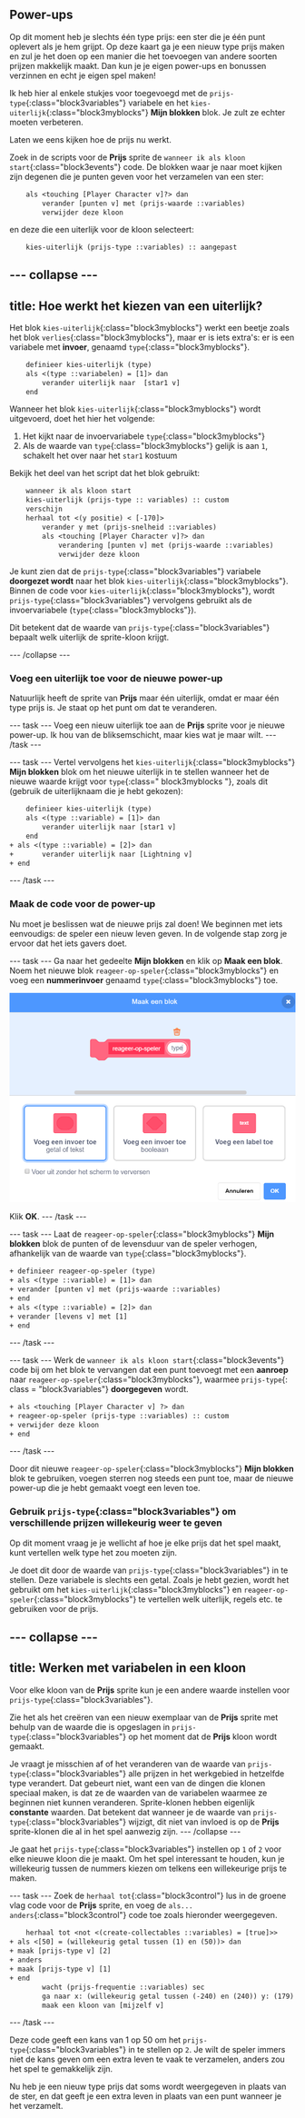 ## Power-ups

Op dit moment heb je slechts één type prijs: een ster die je één punt oplevert als je hem grijpt. Op deze kaart ga je een nieuw type prijs maken en zul je het doen op een manier die het toevoegen van andere soorten prijzen makkelijk maakt. Dan kun je je eigen power-ups en bonussen verzinnen en echt je eigen spel maken!

Ik heb hier al enkele stukjes voor toegevoegd met de `prijs-type`{:class="block3variables"} variabele en het `kies-uiterlijk`{:class="block3myblocks"} **Mijn blokken** blok. Je zult ze echter moeten verbeteren.

Laten we eens kijken hoe de prijs nu werkt.

Zoek in de scripts voor de **Prijs** sprite de `wanneer ik als kloon start`{:class="block3events"} code. De blokken waar je naar moet kijken zijn degenen die je punten geven voor het verzamelen van een ster:

```blocks3
    als <touching [Player Character v]?> dan
        verander [punten v] met (prijs-waarde ::variables)
        verwijder deze kloon
```

en deze die een uiterlijk voor de kloon selecteert:

```blocks3
    kies-uiterlijk (prijs-type ::variables) :: aangepast
```

--- collapse ---
---
title: Hoe werkt het kiezen van een uiterlijk?
---

Het blok `kies-uiterlijk`{:class="block3myblocks"} werkt een beetje zoals het blok `verlies`{:class="block3myblocks"}, maar er is iets extra's: er is een variabele met **invoer**, genaamd `type`{:class="block3myblocks"}.

```blocks3
    definieer kies-uiterlijk (type)
    als <(type ::variabelen) = [1]> dan
        verander uiterlijk naar  [star1 v]
    end
```

Wanneer het blok `kies-uiterlijk`{:class="block3myblocks"} wordt uitgevoerd, doet het hier het volgende:

1. Het kijkt naar de invoervariabele `type`{:class="block3myblocks"}
2. Als de waarde van `type`{:class="block3myblocks"} gelijk is aan `1`, schakelt het over naar het `star1` kostuum

Bekijk het deel van het script dat het blok gebruikt:

```blocks3
    wanneer ik als kloon start
    kies-uiterlijk (prijs-type :: variables) :: custom
    verschijn
    herhaal tot <(y positie) < [-170]>
        verander y met (prijs-snelheid ::variables)
        als <touching [Player Character v]?> dan
            verandering [punten v] met (prijs-waarde ::variables)
            verwijder deze kloon
```

Je kunt zien dat de `prijs-type`{:class="block3variables"} variabele **doorgezet wordt** naar het blok `kies-uiterlijk`{:class="block3myblocks"}. Binnen de code voor `kies-uiterlijk`{:class="block3myblocks"}, wordt `prijs-type`{:class="block3variables"} vervolgens gebruikt als de invoervariabele (`type`{:class="block3myblocks"}).

Dit betekent dat de waarde van `prijs-type`{:class="block3variables"} bepaalt welk uiterlijk de sprite-kloon krijgt.

--- /collapse ---

### Voeg een uiterlijk toe voor de nieuwe power-up

Natuurlijk heeft de sprite van **Prijs** maar één uiterlijk, omdat er maar één type prijs is. Je staat op het punt om dat te veranderen.

--- task --- Voeg een nieuw uiterlijk toe aan de **Prijs** sprite voor je nieuwe power-up. Ik hou van de bliksemschicht, maar kies wat je maar wilt. --- /task ---

--- task --- Vertel vervolgens het `kies-uiterlijk`{:class="block3myblocks"} **Mijn blokken** blok om het nieuwe uiterlijk in te stellen wanneer het de nieuwe waarde krijgt voor `type`{:class=" block3myblocks "}, zoals dit \(gebruik de uiterlijknaam die je hebt gekozen\):

```blocks3
    definieer kies-uiterlijk (type)
    als <(type ::variable) = [1]> dan
        verander uiterlijk naar [star1 v]
    end
+ als <(type ::variable) = [2]> dan
+       verander uiterlijk naar [Lightning v]
+ end
```

--- /task ---

### Maak de code voor de power-up

Nu moet je beslissen wat de nieuwe prijs zal doen! We beginnen met iets eenvoudigs: de speler een nieuw leven geven. In de volgende stap zorg je ervoor dat het iets gavers doet.

--- task --- Ga naar het gedeelte **Mijn blokken** en klik op **Maak een blok**. Noem het nieuwe blok `reageer-op-speler`{:class="block3myblocks"} en voeg een **nummerinvoer** genaamd `type`{:class="block3myblocks"} toe.

![Typ de naam voor het blok](images/powerupMakeName.png)

Klik **OK**. --- /task ---

--- task --- Laat de `reageer-op-speler`{:class="block3myblocks"} **Mijn blokken** blok de punten of de levensduur van de speler verhogen, afhankelijk van de waarde van `type`{:class="block3myblocks"}.

```blocks3
+ definieer reageer-op-speler (type)
+ als <(type ::variable) = [1]> dan
+ verander [punten v] met (prijs-waarde ::variables)
+ end
+ als <(type ::variable) = [2]> dan
+ verander [levens v] met [1]
+ end
```

--- /task ---

--- task --- Werk de `wanneer ik als kloon start`{:class="block3events"} code bij om het blok te vervangen dat een punt toevoegt met een **aanroep** naar `reageer-op-speler`{:class="block3myblocks"}, waarmee `prijs-type`{: class = "block3variables"} **doorgegeven** wordt.

```blocks3
+ als <touching [Player Character v] ?> dan
+ reageer-op-speler (prijs-type ::variables) :: custom
+ verwijder deze kloon
+ end
```

--- /task ---

Door dit nieuwe `reageer-op-speler`{:class="block3myblocks"} **Mijn blokken** blok te gebruiken, voegen sterren nog steeds een punt toe, maar de nieuwe power-up die je hebt gemaakt voegt een leven toe.

### Gebruik `prijs-type`{:class="block3variables"} om verschillende prijzen willekeurig weer te geven

Op dit moment vraag je je wellicht af hoe je elke prijs dat het spel maakt, kunt vertellen welk type het zou moeten zijn.

Je doet dit door de waarde van `prijs-type`{:class="block3variables"} in te stellen. Deze variabele is slechts een getal. Zoals je hebt gezien, wordt het gebruikt om het `kies-uiterlijk`{:class="block3myblocks"} en `reageer-op-speler`{:class="block3myblocks"} te vertellen welk uiterlijk, regels etc. te gebruiken voor de prijs.

--- collapse ---
---
title: Werken met variabelen in een kloon
---

Voor elke kloon van de **Prijs** sprite kun je een andere waarde instellen voor `prijs-type`{:class="block3variables"}.

Zie het als het creëren van een nieuw exemplaar van de **Prijs** sprite met behulp van de waarde die is opgeslagen in `prijs-type`{:class="block3variables"} op het moment dat de **Prijs** kloon wordt gemaakt.

Je vraagt je misschien af of het veranderen van de waarde van `prijs-type`{:class="block3variables"} alle prijzen in het werkgebied in hetzelfde type verandert. Dat gebeurt niet, want een van de dingen die klonen speciaal maken, is dat ze de waarden van de variabelen waarmee ze beginnen niet kunnen veranderen. Sprite-klonen hebben eigenlijk **constante** waarden. Dat betekent dat wanneer je de waarde van `prijs-type`{:class="block3variables"} wijzigt, dit niet van invloed is op de **Prijs** sprite-klonen die al in het spel aanwezig zijn. --- /collapse ---

Je gaat het `prijs-type`{:class="block3variables"} instellen op `1` of `2` voor elke nieuwe kloon die je maakt. Om het spel interessant te houden, kun je willekeurig tussen de nummers kiezen om telkens een willekeurige prijs te maken.

--- task --- Zoek de `herhaal tot`{:class="block3control"} lus in de groene vlag code voor de **Prijs** sprite, en voeg de `als... anders`{:class="block3control"} code toe zoals hieronder weergegeven.

```blocks3
    herhaal tot <not <(create-collectables ::variables) = [true]>>
+ als <[50] = (willekeurig getal tussen (1) en (50))> dan
+ maak [prijs-type v] [2]
+ anders
+ maak [prijs-type v] [1]
+ end
        wacht (prijs-frequentie ::variables) sec
        ga naar x: (willekeurig getal tussen (-240) en (240)) y: (179)
        maak een kloon van [mijzelf v]
```

--- /task ---

Deze code geeft een kans van 1 op 50 om het `prijs-type`{:class="block3variables"} in te stellen op `2`. Je wilt de speler immers niet de kans geven om een extra leven te vaak te verzamelen, anders zou het spel te gemakkelijk zijn.

Nu heb je een nieuw type prijs dat soms wordt weergegeven in plaats van de ster, en dat geeft je een extra leven in plaats van een punt wanneer je het verzamelt.
